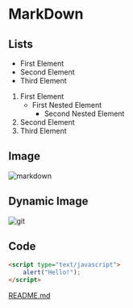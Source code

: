 # MarkDown

## Lists
+ First Element
+ Second Element
+ Third Element

1. First Element
   - First Nested Element
      - Second Nested Element
2. Second Element
3. Third Element

## Image
![markdown](https://i.vimeocdn.com/video/432547040-54ee20f92eacbf809b266dd97a77af4999b3234d4c1b72ace8313a0e22bfad8b-d_640 "markdown")

## Dynamic Image
![git](https://media.giphy.com/media/kH6CqYiquZawmU1HI6/giphy.gif "git")

## Code
```html
<script type="text/javascript">
    alert("Hello!");
</script>
```
[README.md](https://github.com/matthieuGravy/groupeMarkDown/blob/main/markdown.md)
